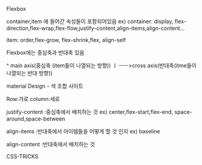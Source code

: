 Flexbox

container,item 에 들어간 속성들이 포함되어있음
ex) container: display, flex-direction,flex-wrap,flex-flow,justify-content,align-items,align-content...

item: order,flex-grow, flex-shrink,flex, align-self

Flexbox에는 중심축과 반대축 있음

^  main axis(중심축 (item들이 나열되는 방향))
ㅣ
 ㅡㅡ>cross axis(반대축(itme들이 나열되는 반대 방향))

material Design - 색 조합 사이트

Row:가로
column:세로

justify-content :중심축에서 배치하는 것
ex) center,flex-start,flex-end, space-around,space-between

align-items :반대축에서 아이템들을 어떻게 할 것 인지
ex) baseline

align-content :반대축에서 배치하는 것

CSS-TRICKS
